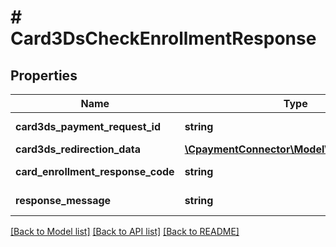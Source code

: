 # # Card3DsCheckEnrollmentResponse

## Properties

Name | Type | Description | Notes
------------ | ------------- | ------------- | -------------
**card3ds_payment_request_id** | **string** | The paymentRequest identifier (Use to 3DS) | [optional] 
**card3ds_redirection_data** | [**\CpaymentConnector\Model\RedirectionData**](RedirectionData.md) |  | [optional] 
**card_enrollment_response_code** | **string** | Gets or Sets checkCard3DEnrollmentCode | [optional] 
**response_message** | **string** | The global response message | [optional] 

[[Back to Model list]](../../README.md#documentation-for-models) [[Back to API list]](../../README.md#documentation-for-api-endpoints) [[Back to README]](../../README.md)


